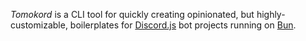 _Tomokord_ is a CLI tool for quickly creating opinionated, but highly-customizable, boilerplates for [Discord.js](https://discord.js.org/) bot projects running on [Bun](https://bun.sh/).
